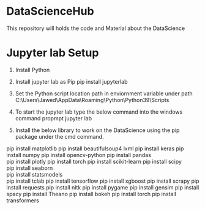 # DataScienceHub
This repository will holds the code and Material about the DataScience

# Jupyter lab Setup
1. Install Python
2. Install jupyter lab as Pip
pip install jupyterlab
3. Set the Python script location path in enviornment variable under path
C:\Users\Jawed\AppData\Roaming\Python\Python39\Scripts

4. To start the jupyter lab type the below command into the windows command propmpt
jupyter lab

5. Install the below library to work on the DataScience using the pip package under the cmd command.

pip install matplotlib
pip install beautifulsoup4 lxml
pip install keras 
pip install numpy
pip install opencv-python
pip install pandas    
pip install plotly
pip install torch
pip install scikit-learn
pip install scipy       
pip install seaborn      
pip install statsmodels   
pip install tclab
pip install tensorflow
pip install xgboost
pip install scrapy
pip install requests
pip install nltk
pip install pygame
pip install gensim
pip install spacy
pip install Theano
pip install bokeh
pip install torch
pip install transformers


